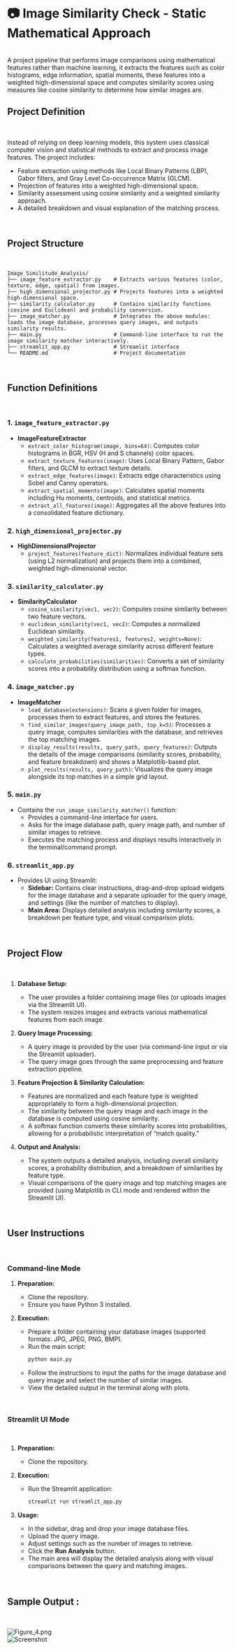 # 📷 Image Similarity Check - Static Mathematical Approach
<br> 
A project pipeline that performs image comparisons using mathematical features rather than machine learning, it extracts the features such as color histograms, edge information, spatial moments, these features into a weighted high-dimensional space and computes similarity scores using measures like cosine similarity to determine how similar images are.
<br>

## Project Definition
<br>

Instead of relying on deep learning models, this system uses classical computer vision and statistical methods to extract and process image features. The project includes:
- Feature extraction using methods like Local Binary Patterns (LBP), Gabor filters, and Gray Level Co-occurrence Matrix (GLCM).
- Projection of features into a weighted high-dimensional space.
- Similarity assessment using cosine similarity and a weighted similarity approach.
- A detailed breakdown and visual explanation of the matching process.
<br>

## Project Structure
<br>

```markdown-tree
Image_Similitude_Analysis/
├── image_feature_extractor.py    # Extracts various features (color, texture, edge, spatial) from images.
├── high_dimensional_projector.py # Projects features into a weighted high-dimensional space.
├── similarity_calculator.py      # Contains similarity functions (cosine and Euclidean) and probability conversion.
├── image_matcher.py              # Integrates the above modules: loads the image database, processes query images, and outputs similarity results.
├── main.py                       # Command-line interface to run the image similarity matcher interactively. 
├── streamlit_app.py              # Streamlit interface
└── README.md                     # Project documentation
```
<br>


## Function Definitions
<br>

### 1. `image_feature_extractor.py`
- **ImageFeatureExtractor**
  - `extract_color_histogram(image, bins=64)`: Computes color histograms in BGR, HSV (H and S channels) color spaces.
  - `extract_texture_features(image)`: Uses Local Binary Pattern, Gabor filters, and GLCM to extract texture details.
  - `extract_edge_features(image)`: Extracts edge characteristics using Sobel and Canny operators.
  - `extract_spatial_moments(image)`: Calculates spatial moments including Hu moments, centroids, and statistical metrics.
  - `extract_all_features(image)`: Aggregates all the above features into a consolidated feature dictionary.

### 2. `high_dimensional_projector.py`
- **HighDimensionalProjector**
  - `project_features(feature_dict)`: Normalizes individual feature sets (using L2 normalization) and projects them into a combined, weighted high-dimensional vector.

### 3. `similarity_calculator.py`
- **SimilarityCalculator**
  - `cosine_similarity(vec1, vec2)`: Computes cosine similarity between two feature vectors.
  - `euclidean_similarity(vec1, vec2)`: Computes a normalized Euclidean similarity.
  - `weighted_similarity(features1, features2, weights=None)`: Calculates a weighted average similarity across different feature types.
  - `calculate_probabilities(similarities)`: Converts a set of similarity scores into a probability distribution using a softmax function.

### 4. `image_matcher.py`
- **ImageMatcher**
  - `load_database(extensions)`: Scans a given folder for images, processes them to extract features, and stores the features.
  - `find_similar_images(query_image_path, top_k=5)`: Processes a query image, computes similarities with the database, and retrieves the top matching images.
  - `display_results(results, query_path, query_features)`: Outputs the details of the image comparisons (similarity scores, probability, and feature breakdown) and shows a Matplotlib-based plot.
  - `plot_results(results, query_path)`: Visualizes the query image alongside its top matches in a simple grid layout.

### 5. `main.py`
- Contains the `run_image_similarity_matcher()` function:
  - Provides a command-line interface for users.
  - Asks for the image database path, query image path, and number of similar images to retrieve.
  - Executes the matching process and displays results interactively in the terminal/command prompt.

### 6. `streamlit_app.py`
- Provides UI using Streamlit:
  - **Sidebar:** Contains clear instructions, drag-and-drop upload widgets for the image database and a separate uploader for the query image, and settings (like the number of matches to display).
  - **Main Area:** Displays detailed analysis including similarity scores, a breakdown per feature type, and visual comparison plots.
<br>    

## Project Flow
<br>

1. **Database Setup:**  
   - The user provides a folder containing image files (or uploads images via the Streamlit UI).
   - The system resizes images and extracts various mathematical features from each image.

2. **Query Image Processing:**  
   - A query image is provided by the user (via command-line input or via the Streamlit uploader).
   - The query image goes through the same preprocessing and feature extraction pipeline.

3. **Feature Projection & Similarity Calculation:**
   - Features are normalized and each feature type is weighted appropriately to form a high-dimensional projection.
   - The similarity between the query image and each image in the database is computed using cosine similarity.
   - A softmax function converts these similarity scores into probabilities, allowing for a probabilistic interpretation of “match quality.”

4. **Output and Analysis:**  
   - The system outputs a detailed analysis, including overall similarity scores, a probability distribution, and a breakdown of similarities by feature type.
   - Visual comparisons of the query image and top matching images are provided (using Matplotlib in CLI mode and rendered within the Streamlit UI).
<br>     

## User Instructions
<br>

### Command-line Mode

1. **Preparation:**
   - Clone the repository.
   - Ensure you have Python 3 installed.
     
2. **Execution:**
   - Prepare a folder containing your database images (supported formats: JPG, JPEG, PNG, BMP).
   - Run the main script:
     ```bash
     python main.py
     ```
   - Follow the instructions to input the paths for the image database and query image and select the number of similar images.
   - View the detailed output in the terminal along with plots.
<br> 

### Streamlit UI Mode
<br>

1. **Preparation:**
   - Clone the repository.
     
2. **Execution:**
   - Run the Streamlit application:
     ```bash
     streamlit run streamlit_app.py
     ```
3. **Usage:**
   - In the sidebar, drag and drop your image database files.
   - Upload the query image.
   - Adjust settings such as the number of images to retrieve.
   - Click the **Run Analysis** button.
   - The main area will display the detailed analysis along with visual comparisons between the query and matching images.
<br> 
     
## Sample Output :
<br> 

![Figure_4.png](assets/Figure_4.png)  
![Screenshot](assets/Screenshot.png)
